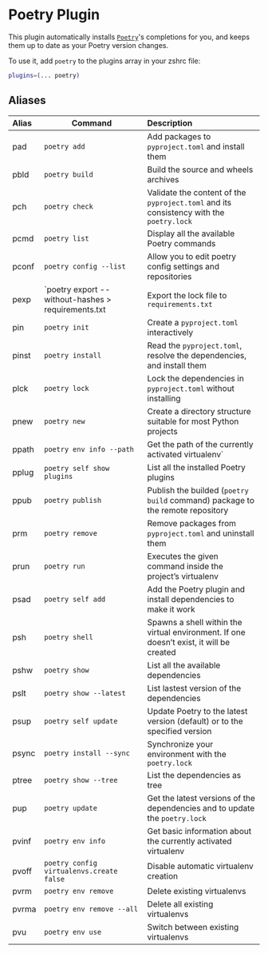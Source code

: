 # Poetry Plugin

This plugin automatically installs [`Poetry`](HTTPS://python-poetry.org/)'s
completions for you, and keeps them up to date as your Poetry version changes.

To use it, add `poetry` to the plugins array in your zshrc file:

```zsh
plugins=(... poetry)
```

## Aliases

| Alias | Command                                            | Description                                                                             |
| :---- | -------------------------------------------------- | :-------------------------------------------------------------------------------------- |
| pad   | `poetry add`                                       | Add packages to `pyproject.toml` and install them                                       |
| pbld  | `poetry build`                                     | Build the source and wheels archives                                                    |
| pch   | `poetry check`                                     | Validate the content of the `pyproject.toml` and its consistency with the `poetry.lock` |
| pcmd  | `poetry list`                                      | Display all the available Poetry commands                                               |
| pconf | `poetry config --list`                             | Allow you to edit poetry config settings and repositories                               |
| pexp  | `poetry export --without-hashes > requirements.txt | Export the lock file to `requirements.txt`                                              |
| pin   | `poetry init`                                      | Create a `pyproject.toml` interactively                                                 |
| pinst | `poetry install`                                   | Read the `pyproject.toml`, resolve the dependencies, and install them                   |
| plck  | `poetry lock`                                      | Lock the dependencies in `pyproject.toml` without installing                            |
| pnew  | `poetry new`                                       | Create a directory structure suitable for most Python projects                          |
| ppath | `poetry env info --path`                           | Get the path of the currently activated virtualenv`                                     |
| pplug | `poetry self show plugins`                         | List all the installed Poetry plugins                                                   |
| ppub  | `poetry publish`                                   | Publish the builded (`poetry build` command) package to the remote repository           |
| prm   | `poetry remove`                                    | Remove packages from `pyproject.toml` and uninstall them                                |
| prun  | `poetry run`                                       | Executes the given command inside the project’s virtualenv                              |
| psad  | `poetry self add`                                  | Add the Poetry plugin and install dependencies to make it work                          |
| psh   | `poetry shell`                                     | Spawns a shell within the virtual environment. If one doesn’t exist, it will be created |
| pshw  | `poetry show`                                      | List all the available dependencies                                                     |
| pslt  | `poetry show --latest`                             | List lastest version of the dependencies                                                |
| psup  | `poetry self update`                               | Update Poetry to the latest version (default) or to the specified version               |
| psync | `poetry install --sync`                            | Synchronize your environment with the `poetry.lock`                                     |
| ptree | `poetry show --tree`                               | List the dependencies as tree                                                           |
| pup   | `poetry update`                                    | Get the latest versions of the dependencies and to update the `poetry.lock`             |
| pvinf | `poetry env info`                                  | Get basic information about the currently activated virtualenv                          |
| pvoff | `poetry config virtualenvs.create false`           | Disable automatic virtualenv creation                                                   |
| pvrm  | `poetry env remove`                                | Delete existing virtualenvs                                                             |
| pvrma | `poetry env remove --all`                          | Delete all existing virtualenvs                                                         |
| pvu   | `poetry env use`                                   | Switch between existing virtualenvs                                                     |
